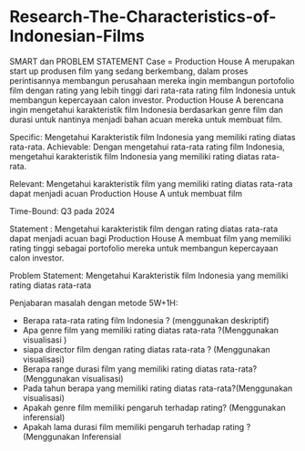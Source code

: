 # Research-The-Characteristics-of-Indonesian-Films

SMART dan PROBLEM STATEMENT
Case = Production House A merupakan start up produsen film yang sedang berkembang, dalam proses perintisannya membangun perusahaan mereka ingin membangun portofolio film dengan rating yang lebih tinggi dari rata-rata rating film Indonesia untuk membangun kepercayaan calon investor. Production House A berencana ingin mengetahui karakteristik film Indonesia berdasarkan genre film dan durasi untuk nantinya menjadi bahan acuan mereka untuk membuat film.

Specific: Mengetahui Karakteristik film Indonesia yang memiliki rating diatas rata-rata.
Achievable: Dengan mengetahui rata-rata rating film Indonesia, mengetahui karakteristik film Indonesia yang memiliki rating diatas rata-rata.

Relevant: Mengetahui karakteristik film yang memiliki rating diatas rata-rata dapat menjadi acuan Production House A untuk membuat film

Time-Bound: Q3 pada 2024

Statement : Mengetahui karakteristik film dengan rating diatas rata-rata dapat menjadi acuan bagi Production House A membuat film yang memiliki rating tinggi sebagai portofolio mereka untuk membangun kepercayaan calon investor.

Problem Statement: Mengetahui Karakteristik film Indonesia yang memiliki rating diatas rata-rata

Penjabaran masalah dengan metode 5W+1H:
- Berapa rata-rata rating film Indonesia ? (menggunakan deskriptif)
- Apa genre film yang memiliki rating diatas rata-rata ?(Menggunakan visualisasi )
- siapa director film dengan rating diatas rata-rata ? (Menggunakan visualisasi)
- Berapa range durasi film yang memiliki rating diatas rata-rata? (Menggunakan visualisasi)
- Pada tahun berapa yang memiliki rating diatas rata-rata?(Menggunakan visualisasi)
- Apakah genre film memiliki pengaruh terhadap rating? (Menggunakan inferensial)
- Apakah lama durasi film memiliki pengaruh terhadap rating ? (Menggunakan Inferensial
